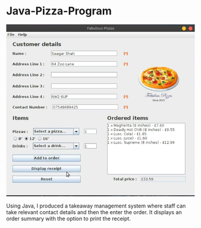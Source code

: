 # Java-Pizza-Program

<img src="./src/Pizza-Screenshot.png" />

Using Java, I produced a takeaway management system where staff can take relevant contact details and then the enter the order. It displays an order summary with the option to print the receipt. 
